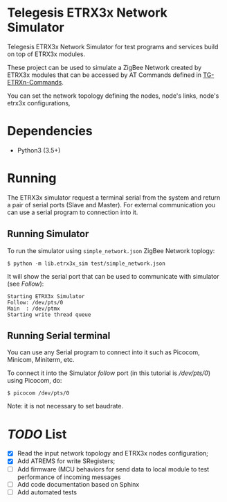 # Telegesis ETRX3x Network Simulator

Telegesis ETRX3x Network Simulator for test programs and services build on top of ETRX3x modules.

These project can be used to simulate a ZigBee Network created by ETRX3x modules that can be accessed by AT Commands defined in [TG-ETRXn-Commands](https://www.silabs.com/documents/public/reference-manuals/TG-ETRXn-Commands.pdf).

You can set the network topology defining the nodes, node's links, node's etrx3x configurations,

# Dependencies

* Python3 (3.5+)

# Running

The ETRX3x simulator request a terminal serial from the system and return a pair of serial ports (Slave and Master). For external communication you can use a serial program to connection into it.

## Running Simulator

To run the simulator using `simple_network.json` ZigBee Network toplogy:

```
$ python -m lib.etrx3x_sim test/simple_network.json
```

It will show the serial port that can be used to communicate with simulator (see *Follow*):

```
Starting ETRX3x Simulator
Follow: /dev/pts/0
Main  : /dev/ptmx
Starting write thread queue
```

## Running Serial terminal

You can use any Serial program to connect into it such as Picocom, Minicom, Miniterm, etc.

To connect it into the Simulator _follow_ port (in this tutorial is _/dev/pts/0_) using Picocom, do:

```
$ picocom /dev/pts/0
```

Note: it is not necessary to set baudrate.

# _TODO_ List

- [X] Read the input network topology and ETRX3x nodes configuration;
- [X] Add ATREMS for write SRegisters;
- [ ] Add firmware (MCU behaviors for send data to local module to test performance of incoming messages
- [ ] Add code documentation based on Sphinx
- [ ] Add automated tests
